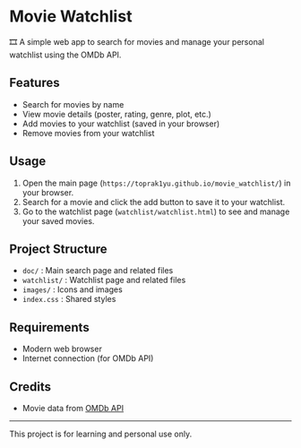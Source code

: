 # Movie Watchlist

🎞️ A simple web app to search for movies and manage your personal watchlist using the OMDb API.

## Features
- Search for movies by name
- View movie details (poster, rating, genre, plot, etc.)
- Add movies to your watchlist (saved in your browser)
- Remove movies from your watchlist

## Usage
1. Open the main page (`https://toprak1yu.github.io/movie_watchlist/`) in your browser.
2. Search for a movie and click the add button to save it to your watchlist.
3. Go to the watchlist page (`watchlist/watchlist.html`) to see and manage your saved movies.

## Project Structure
- `doc/` : Main search page and related files
- `watchlist/` : Watchlist page and related files
- `images/` : Icons and images
- `index.css` : Shared styles 

## Requirements
- Modern web browser
- Internet connection (for OMDb API)

## Credits
- Movie data from [OMDb API](https://www.omdbapi.com/)

---

This project is for learning and personal use only.

